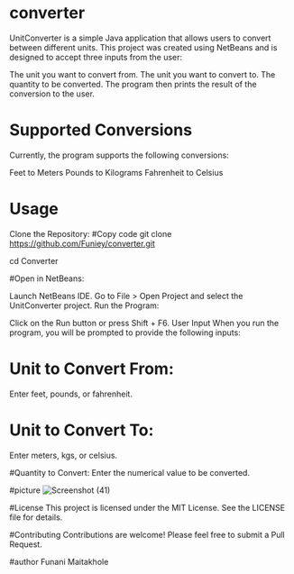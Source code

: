 # converter
UnitConverter is a simple Java application that allows users to convert between different units. This project was created using NetBeans and is designed to accept three inputs from the user:

The unit you want to convert from.
The unit you want to convert to.
The quantity to be converted.
The program then prints the result of the conversion to the user.

# Supported Conversions
Currently, the program supports the following conversions:

Feet to Meters
Pounds to Kilograms
Fahrenheit to Celsius

# Usage

Clone the Repository:
#Copy code
git clone https://github.com/Funiey/converter.git

cd Converter

#Open in NetBeans:

Launch NetBeans IDE.
Go to File > Open Project and select the UnitConverter project.
Run the Program:

Click on the Run button or press Shift + F6.
User Input
When you run the program, you will be prompted to provide the following inputs:

# Unit to Convert From:
Enter feet, pounds, or fahrenheit.

# Unit to Convert To:
Enter meters, kgs, or celsius.

#Quantity to Convert:
Enter the numerical value to be converted.

#picture
![Screenshot (41)](https://github.com/user-attachments/assets/ba6bceb5-0172-485d-8775-b1bb0b320c5e)

#License
This project is licensed under the MIT License. See the LICENSE file for details.

#Contributing
Contributions are welcome! Please feel free to submit a Pull Request.

#author
Funani Maitakhole
